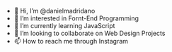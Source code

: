 - 👋 Hi, I’m @danielmadridano
- 👀 I’m interested in Fornt-End Programming
- 🌱 I’m currently learning JavaScript
- 💞️ I’m looking to collaborate on Web Design Projects
- 📫 How to reach me through Instagram

<!---
danielmadridano/danielmadridano is a ✨ special ✨ repository because its `README.md` (this file) appears on your GitHub profile.
You can click the Preview link to take a look at your changes.
--->
